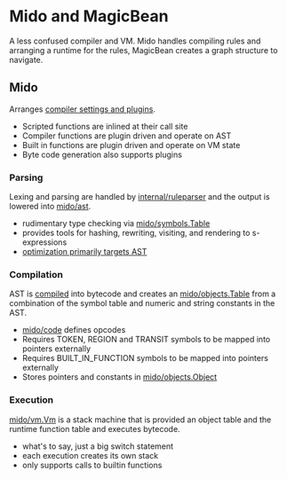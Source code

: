 # Mido and MagicBean

A less confused compiler and VM. Mido handles compiling rules and arranging a
runtime for the rules, MagicBean creates a graph structure to navigate.

## Mido

Arranges [compiler settings and plugins](../mido/orchestrate.go).

- Scripted functions are inlined at their call site 
- Compiler functions are plugin driven and operate on AST
- Built in functions are plugin driven and operate on VM state
- Byte code generation also supports plugins



### Parsing

Lexing and parsing are handled by [internal/ruleparser](../internal/ruleparser)
and the output is lowered into [mido/ast](../mido/ast). 

- rudimentary type checking via [mido/symbols.Table](../mido/symbols/table.go)
- provides tools for hashing, rewriting, visiting, and rendering to s-expressions
- [optimization primarily targets AST](mido/optimizer)

### Compilation

AST is [compiled](../mido/compiler) into bytecode and creates an
[mido/objects.Table](../mido/objects/table.go) from a combination of the symbol
table and numeric and string constants in the AST.

- [mido/code](../mido/code) defines opcodes
- Requires TOKEN, REGION and TRANSIT symbols to be mapped into pointers externally
- Requires BUILT_IN_FUNCTION symbols to be mapped into pointers externally
- Stores pointers and constants in [mido/objects.Object](../mido/objects/nan.go)

### Execution

[mido/vm.Vm](../mido/vm/vm.go) is a stack machine that is provided an object
table and the runtime function table and executes bytecode. 

- what's to say, just a big switch statement
- each execution creates its own stack 
- only supports calls to builtin functions



